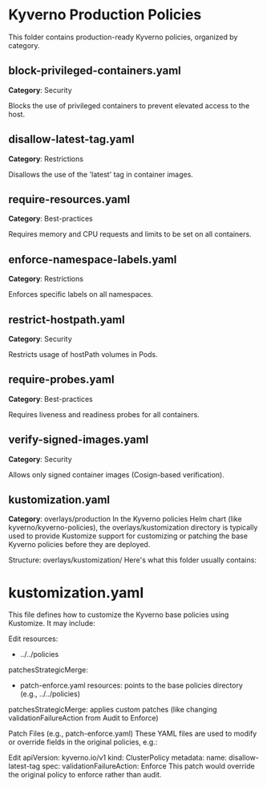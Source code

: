 # Kyverno Production Policies

This folder contains production-ready Kyverno policies, organized by category.

## block-privileged-containers.yaml
**Category**: Security

Blocks the use of privileged containers to prevent elevated access to the host.

## disallow-latest-tag.yaml
**Category**: Restrictions

Disallows the use of the 'latest' tag in container images.

## require-resources.yaml
**Category**: Best-practices

Requires memory and CPU requests and limits to be set on all containers.

## enforce-namespace-labels.yaml
**Category**: Restrictions

Enforces specific labels on all namespaces.

## restrict-hostpath.yaml
**Category**: Security

Restricts usage of hostPath volumes in Pods.

## require-probes.yaml
**Category**: Best-practices

Requires liveness and readiness probes for all containers.

## verify-signed-images.yaml
**Category**: Security

Allows only signed container images (Cosign-based verification).

## kustomization.yaml
**Category**: overlays/production
In the Kyverno policies Helm chart (like kyverno/kyverno-policies), the overlays/kustomization directory is typically used to provide Kustomize support for customizing or patching the base Kyverno policies before they are deployed.

Structure: overlays/kustomization/
Here's what this folder usually contains:

# kustomization.yaml
This file defines how to customize the Kyverno base policies using Kustomize. It may include:

Edit
resources:
  - ../../policies

patchesStrategicMerge:
  - patch-enforce.yaml
resources: points to the base policies directory (e.g., ../../policies)

patchesStrategicMerge: applies custom patches (like changing validationFailureAction from Audit to Enforce)

Patch Files (e.g., patch-enforce.yaml)
These YAML files are used to modify or override fields in the original policies, e.g.:

Edit
apiVersion: kyverno.io/v1
kind: ClusterPolicy
metadata:
  name: disallow-latest-tag
spec:
  validationFailureAction: Enforce
This patch would override the original policy to enforce rather than audit.